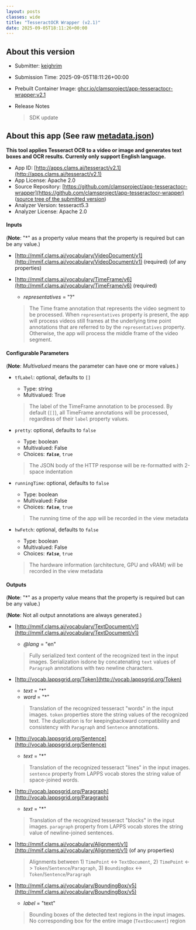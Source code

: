 ```yaml
---
layout: posts
classes: wide
title: "TesseractOCR Wrapper (v2.1)"
date: 2025-09-05T18:11:26+00:00
---
```

## About this version

- Submitter: [keighrim](https://github.com/keighrim)
- Submission Time: 2025-09-05T18:11:26+00:00
- Prebuilt Container Image: [ghcr.io/clamsproject/app-tesseractocr-wrapper:v2.1](https://github.com/clamsproject/app-tesseractocr-wrapper/pkgs/container/app-tesseractocr-wrapper/v2.1)
- Release Notes

    > SDK update

## About this app (See raw [metadata.json](metadata.json))

**This tool applies Tesseract OCR to a video or image and generates text boxes and OCR results. Currenly only support English language.**

- App ID: [http://apps.clams.ai/tesseract/v2.1](http://apps.clams.ai/tesseract/v2.1)
- App License: Apache 2.0
- Source Repository: [https://github.com/clamsproject/app-tesseractocr-wrapper](https://github.com/clamsproject/app-tesseractocr-wrapper) ([source tree of the submitted version](https://github.com/clamsproject/app-tesseractocr-wrapper/tree/v2.1))
- Analyzer Version: tesseract5.3
- Analyzer License: Apache 2.0


#### Inputs
(**Note**: "*" as a property value means that the property is required but can be any value.)

- [http://mmif.clams.ai/vocabulary/VideoDocument/v1](http://mmif.clams.ai/vocabulary/VideoDocument/v1) (required)
(of any properties)

- [http://mmif.clams.ai/vocabulary/TimeFrame/v6](http://mmif.clams.ai/vocabulary/TimeFrame/v6) (required)
    - _representatives_ = "?"

    > The Time frame annotation that represents the video segment to be processed. When `representatives` property is present, the app will process videos still frames at the underlying time point annotations that are referred to by the `representatives` property. Otherwise, the app will process the middle frame of the video segment.


#### Configurable Parameters
(**Note**: _Multivalued_ means the parameter can have one or more values.)

- `tfLabel`: optional, defaults to `[]`

    - Type: string
    - Multivalued: True


    > The label of the TimeFrame annotation to be processed. By default (`[]`), all TimeFrame annotations will be processed, regardless of their `label` property values.
- `pretty`: optional, defaults to `false`

    - Type: boolean
    - Multivalued: False
    - Choices: **_`false`_**, `true`


    > The JSON body of the HTTP response will be re-formatted with 2-space indentation
- `runningTime`: optional, defaults to `false`

    - Type: boolean
    - Multivalued: False
    - Choices: **_`false`_**, `true`


    > The running time of the app will be recorded in the view metadata
- `hwFetch`: optional, defaults to `false`

    - Type: boolean
    - Multivalued: False
    - Choices: **_`false`_**, `true`


    > The hardware information (architecture, GPU and vRAM) will be recorded in the view metadata


#### Outputs
(**Note**: "*" as a property value means that the property is required but can be any value.)

(**Note**: Not all output annotations are always generated.)

- [http://mmif.clams.ai/vocabulary/TextDocument/v1](http://mmif.clams.ai/vocabulary/TextDocument/v1)
    - _@lang_ = "en"

    > Fully serialized text content of the recognized text in the input images. Serialization isdone by concatenating `text` values of `Paragraph` annotations with two newline characters.
- [http://vocab.lappsgrid.org/Token](http://vocab.lappsgrid.org/Token)
    - _text_ = "*"
    - _word_ = "*"

    > Translation of the recognized tesseract "words" in the input images. `token` properties store the string values of the recognized text. The duplication is for keepingbackward compatibility and consistency with `Paragraph` and `Sentence` annotations.
- [http://vocab.lappsgrid.org/Sentence](http://vocab.lappsgrid.org/Sentence)
    - _text_ = "*"

    > Translation of the recognized tesseract "lines" in the input images. `sentence` property from LAPPS vocab stores the string value of space-joined words.
- [http://vocab.lappsgrid.org/Paragraph](http://vocab.lappsgrid.org/Paragraph)
    - _text_ = "*"

    > Translation of the recognized tesseract "blocks" in the input images. `paragraph` property from LAPPS vocab stores the string value of newline-joined sentences.
- [http://mmif.clams.ai/vocabulary/Alignment/v1](http://mmif.clams.ai/vocabulary/Alignment/v1)
(of any properties)

    > Alignments between 1) `TimePoint` <-> `TextDocument`, 2) `TimePoint` <-> `Token`/`Sentence`/`Paragraph`, 3) `BoundingBox` <-> `Token`/`Sentence`/`Paragraph`
- [http://mmif.clams.ai/vocabulary/BoundingBox/v5](http://mmif.clams.ai/vocabulary/BoundingBox/v5)
    - _label_ = "text"

    > Bounding boxes of the detected text regions in the input images. No corresponding box for the entire image (`TextDocument`) region
